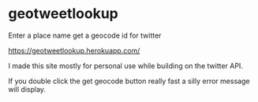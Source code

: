 # geotweetlookup
Enter a place name get a geocode id for twitter

https://geotweetlookup.herokuapp.com/

I made this site mostly for personal use while building on the twitter API. 

If you double click the get geocode button really fast a silly error message will display. 

